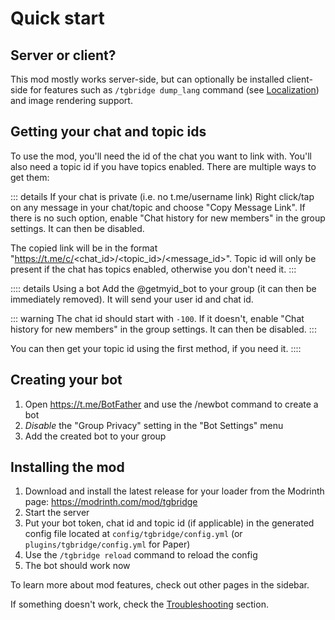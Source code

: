 # Quick start

## Server or client?

This mod mostly works server-side, but can optionally be installed client-side for features
such as `/tgbridge dump_lang` command (see [Localization](/en/localization)) and image rendering support.

## Getting your chat and topic ids

To use the mod, you'll need the id of the chat you want to link with.
You'll also need a topic id if you have topics enabled.
There are multiple ways to get them:

::: details If your chat is private (i.e. no t.me/username link)
Right click/tap on any message in your chat/topic and choose "Copy Message Link".
If there is no such option, enable "Chat history for new members" in the group settings. It can then be disabled.

The copied link will be in the format "https://t.me/c/<chat_id>/<topic_id>/<message_id>".
Topic id will only be present if the chat has topics enabled, otherwise you don't need it.
:::

:::: details Using a bot
Add the @getmyid_bot to your group (it can then be immediately removed). 
It will send your user id and chat id.

::: warning
The chat id should start with `-100`. If it doesn't, enable "Chat history for new members" in the group settings. It can then be disabled.
:::

You can then get your topic id using the first method, if you need it.
::::

## Creating your bot

1. Open https://t.me/BotFather and use the /newbot command to create a bot
2. *Disable* the "Group Privacy" setting in the "Bot Settings" menu
3. Add the created bot to your group

## Installing the mod

1. Download and install the latest release for your loader from the Modrinth page: https://modrinth.com/mod/tgbridge
2. Start the server
3. Put your bot token, chat id and topic id (if applicable) in the generated config file located at
`config/tgbridge/config.yml` (or `plugins/tgbridge/config.yml` for Paper)
4. Use the `/tgbridge reload` command to reload the config
5. The bot should work now

To learn more about mod features, check out other pages in the sidebar.

If something doesn't work, check the [Troubleshooting](/en/troubleshooting) section.
